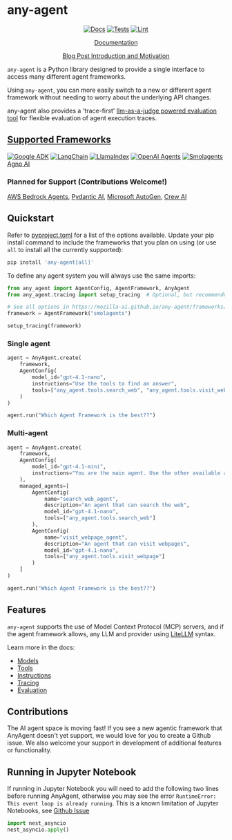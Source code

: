 # any-agent

<div align="center">

[![Docs](https://github.com/mozilla-ai/any-agent/actions/workflows/docs.yaml/badge.svg)](https://github.com/mozilla-ai/any-agent/actions/workflows/docs.yaml/)
[![Tests](https://github.com/mozilla-ai/any-agent/actions/workflows/tests.yaml/badge.svg)](https://github.com/mozilla-ai/any-agent/actions/workflows/tests.yaml/)
[![Lint](https://github.com/mozilla-ai/any-agent/actions/workflows/lint.yaml/badge.svg)](https://github.com/mozilla-ai/any-agent/actions/workflows/lint.yaml/)

[Documentation](https://mozilla-ai.github.io/any-agent/)

[Blog Post Introduction and Motivation](https://blog.mozilla.ai/introducing-any-agent-an-abstraction-layer-between-your-code-and-the-many-agentic-frameworks/)

</div>

`any-agent` is a Python library designed to provide a single interface to access many different agent frameworks.

Using `any-agent`, you can more easily switch to a new or different agent framework without needing to worry about the underlying API changes.

any-agent also provides a 'trace-first' [llm-as-a-judge powered evaluation tool](https://mozilla-ai.github.io/any-agent/evaluation/) for flexible evaluation of agent execution traces.

## [Supported Frameworks](https://mozilla-ai.github.io/any-agent/frameworks/)

[![Google ADK](https://img.shields.io/badge/Google%20ADK-4285F4?logo=google&logoColor=white)](https://github.com/google/adk-python) [![LangChain](https://img.shields.io/badge/LangChain-1e4545?logo=langchain&logoColor=white)](https://github.com/langchain-ai/langgraph) [![LlamaIndex](https://img.shields.io/badge/🦙%20LlamaIndex-fbcfe2)](https://github.com/run-llama/llama_index) [![OpenAI Agents](https://img.shields.io/badge/OpenAI%20Agents-black?logo=openai)](https://github.com/openai/openai-agents-python) [![Smolagents](https://img.shields.io/badge/Smolagents-ffcb3a?logo=huggingface&logoColor=white)](https://smolagents.org/) [Agno AI](https://docs.agno.com/introduction)

### Planned for Support (Contributions Welcome!)
[AWS Bedrock Agents](https://github.com/mozilla-ai/any-agent/issues/16),
[Pydantic AI](https://github.com/mozilla-ai/any-agent/issues/31),
[Microsoft AutoGen](https://github.com/mozilla-ai/any-agent/issues/30),
[Crew AI](https://github.com/mozilla-ai/any-agent/issues/17)

## Quickstart

Refer to [pyproject.toml](./pyproject.toml) for a list of the options available.
Update your pip install command to include the frameworks that you plan on using (or use `all` to install all the currently supported):

```bash
pip install 'any-agent[all]'
```

To define any agent system you will always use the same imports:

```py
from any_agent import AgentConfig, AgentFramework, AnyAgent
from any_agent.tracing import setup_tracing  # Optional, but recommended

# See all options in https://mozilla-ai.github.io/any-agent/frameworks/
framework = AgentFramework("smolagents")

setup_tracing(framework)
```

### Single agent

```py
agent = AnyAgent.create(
    framework,
    AgentConfig(
        model_id="gpt-4.1-nano",
        instructions="Use the tools to find an answer",
        tools=["any_agent.tools.search_web", "any_agent.tools.visit_webpage"]
    )
)

agent.run("Which Agent Framework is the best??")
```

### Multi-agent

```py
agent = AnyAgent.create(
    framework,
    AgentConfig(
        model_id="gpt-4.1-mini",
        instructions="You are the main agent. Use the other available agents to find an answer",
    ),
    managed_agents=[
        AgentConfig(
            name="search_web_agent",
            description="An agent that can search the web",
            model_id="gpt-4.1-nano",
            tools=["any_agent.tools.search_web"]
        ),
        AgentConfig(
            name="visit_webpage_agent",
            description="An agent that can visit webpages",
            model_id="gpt-4.1-nano",
            tools=["any_agent.tools.visit_webpage"]
        )
    ]
)

agent.run("Which Agent Framework is the best??")
```

## Features

`any-agent` supports the use of Model Context Protocol (MCP) servers, and if the agent framework allows,
any LLM and provider using [LiteLLM](https://docs.litellm.ai/docs/) syntax.

Learn more in the docs:

- [Models](https://mozilla-ai.github.io/any-agent/frameworks/#models)
- [Tools](https://mozilla-ai.github.io/any-agent/tools/)
- [Instructions](https://mozilla-ai.github.io/any-agent/instructions/)
- [Tracing](https://mozilla-ai.github.io/any-agent/tracing/)
- [Evaluation](https://mozilla-ai.github.io/any-agent/evaluation/)


## Contributions

The AI agent space is moving fast! If you see a new agentic framework that AnyAgent doesn't yet support, we would love for you to create a Github issue. We also welcome your support in development of additional features or functionality.


## Running in Jupyter Notebook

If running in Jupyter Notebook you will need to add the following two lines before running AnyAgent, otherwise you may see the error `RuntimeError: This event loop is already running`. This is a known limitation of Jupyter Notebooks, see [Github Issue](https://github.com/jupyter/notebook/issues/3397#issuecomment-376803076)

```py
import nest_asyncio
nest_asyncio.apply()
```
